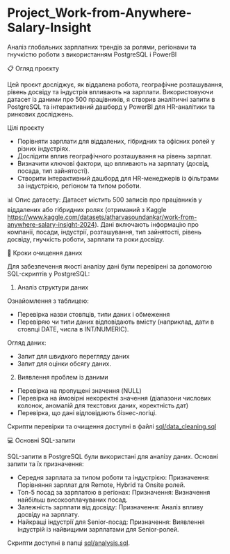 # Project_Work-from-Anywhere-Salary-Insight
Аналіз глобальних зарплатних трендів за ролями, регіонами та гнучкістю роботи з використанням PostgreSQL і PowerBI

📋 Огляд проєкту

Цей проєкт досліджує, як віддалена робота, географічне розташування, рівень досвіду та індустрія впливають на зарплати. 
Використовуючи датасет із даними про 500 працівників, я створив аналітичні запити в PostgreSQL та інтерактивний дашборд у PowerBI для HR-аналітики та ринкових досліджень.

Цілі проєкту

- Порівняти зарплати для віддалених, гібридних та офісних ролей у різних індустріях.
- Дослідити вплив географічного розташування на рівень зарплат.
- Визначити ключові фактори, що впливають на зарплату (досвід, посада, тип зайнятості).
- Створити інтерактивний дашборд для HR-менеджерів із фільтрами за індустрією, регіоном та типом роботи.

📊 Опис датасету: 
Датасет містить 500 записів про працівників у віддалених або гібридних ролях (отриманий з Kaggle https://www.kaggle.com/datasets/atharvasoundankar/work-from-anywhere-salary-insight-2024). 
Дані включають інформацію про компанії, посади, індустрії, розташування, тип зайнятості, рівень досвіду, гнучкість роботи, зарплати та роки досвіду.

🧹 Кроки очищення даних

Для забезпечення якості аналізу дані були перевірені за допомогою SQL-скриптів у PostgreSQL:

1. Аналіз структури даних
   
Ознайомлення з таблицею:
- Перевірка назви стовпців, типи даних і обмеження
- Перевіряю чи типи даних відповідають вмісту (наприклад, дати в стовпці DATE, числа в INT/NUMERIC).
  
Огляд даних:
- Запит для швидкого перегляду даних
- Запит для оцінки обсягу даних.
 
2. Виявлення проблем із даними
- Перевірка на пропущені значення (NULL)
- Перевірка на ймовірні некоректні значення (діапазони числових колонок, аномалій для текстових даних, коректність дат)
- Перевірка, що дані відповідають бізнес-логіці.

 Скрипти перевірки та очищення доступні в файлі [sql/data_cleaning.sql](sql/data_cleaning.sql)

💻 Основні SQL-запити 

SQL-запити в PostgreSQL були використані для аналізу даних. Основні запити та їх призначення:
- Середня зарплата за типом роботи та індустрією:
Призначення: Порівняння зарплат для Remote, Hybrid та Onsite ролей.
- Топ-5 посад за зарплатою в регіонах:
Призначення: Визначення найбільш високооплачуваних посад.
- Залежність зарплати від досвіду:
Призначення: Аналіз впливу досвіду на зарплату.
- Найкращі індустрії для Senior-посад:
Призначення: Виявлення індустрій із найвищими зарплатами для Senior-ролей.

Скрипти доступні в папці [sql/analysis.sql](sql/analysis.sql).

